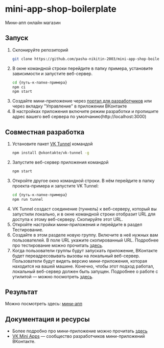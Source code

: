# mini-app-shop-boilerplate

Мини-апп онлайн магазин

## Запуск

1. Склонируйте репозиторий
   ```bash
   git clone https://github.com/pasha-nikitin-2003/mini-app-shop-boilerplate.git
   ```
2. В окне командной строки перейдите в папку примера, установите зависимости и запустите веб-сервер.
   ```bash
   cd {путь-к-папке-примера}
   npm ci
   npm start
   ```
3. Создайте мини-приложение через [портал для разработчиков](https://dev.vk.com/) или через вкладку "Управление" в приложении ВКонтакте
4. В настройках приложения включите режим разработки и пропишите адрес вашего веб сервера по умолчанию(http://localhost:3000)

## Совместная разработка

1. Установите пакет [VK Tunnel](https://dev.vk.com/libraries/tunnel) командой
   ```bash
   npm install @vkontakte/vk-tunnel -g
   ```
2. Запустите веб-сервер приложения командой
   ```bash
   npm start
   ```
3. Откройте другое окно командной строки. В нём перейдите в папку проекта-примера и запустите VK Tunnel:
   ```bash
   cd {путь-к-папке-примера}
   npm run tunnel
   ```
4. VK Tunnel создаст соединение (туннель) к веб-серверу, который вы запустили локально, и в окне командной строки отобразит URL для доступа к этому веб-серверу. Скопируйте этот URL.
5. Откройте настройки мини-приложения и перейдите в раздел Тестирование.
6. Создайте в этом разделе новую группу. Включите в неё нужных вам пользователей. В поле URL укажите скопированный URL. Подробнее про тестирование можно прочитать [здесь](https://dev.vk.com/mini-apps/management/testing).
7. Когда пользователи группы будут запускать приложение, ВКонтакте будет переадресовывать вызовы на локальный веб-сервер. Пользователи будут видеть версию мини-приложения, которая находится на вашей машине. Конечно, чтобы этот подход работал, локальный веб-сервер должен быть запущен.
   Подробнее о работе с утилитой — можно посмотреть [здесь](https://dev.vk.com/libraries/tunnel).

## Результат

Можно посмотреть здесь: [мини-апп](https://vk.com/app51654068#/)

## Документация и ресурсы

- Более подробно про мини-приложение можно прочитать [здесь](https://dev.vk.com/mini-apps/examples/shop)
- [VK Mini Apps](https://vk.com/vkappsdev) — сообщество разработчиков мини-приложений ВКонтакте.

